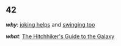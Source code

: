 ## 42
***why***: [joking helps](https://www.google.com/search?q=joking+helps) and [swinging too](https://www.google.com/search?q=that%27s+pep)
 
***what***: [The Hitchhiker's Guide to the Galaxy](https://en.wikipedia.org/wiki/42_(number)#The_Hitchhiker's_Guide_to_the_Galaxy)
